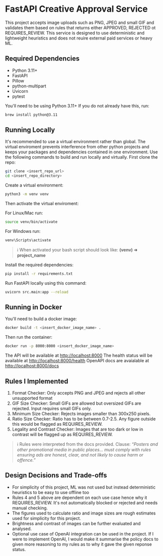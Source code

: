 # FastAPI Creative Approval Service 
This project accepts image uploads such as PNG, JPEG and small GIF and validates them based on rules that returns either APPROVED, REJECTED ot REQUIRES_REVIEW.
This service is designed to use deterministic and lightweight heuristics and does not reuire external paid services or heavy ML.

## Required Dependencies 
* Python 3.11+
* FastAPI
* Pillow
* python-multipart
* Uvicorn
* pytest


You'll need to be using Python 3.11+
If you do not already have this, run:
  ```bash
brew install python@3.11
```

## Running Locally
It's recommended to use a virtual environment rather than global. The virtual enviroment prevents interference from other python projects and keeps your packages and dependencies contained in one environment.
Use the following commands to build and run locally and virtually.
 First clone the repo:
  ```bash
git clone <insert_repo_url>
cd <insert_repo_directory>
```
Create a virtual environment:
  ```bash
python3 -m venv venv
```
Then activate the virtual enviroment:

For Linux/Mac run:
  ```bash
source venv/bin/activate
```
For Windows run:
  ```bash
venv\Scripts\activate
```
> ℹ️ When activated your bash script should look like: **(venv) ➜ project_name**

Install the required dependencies:
  ```bash
pip install -r requirements.txt
```
Run FastAPI locally using this command:
  ```bash
uvicorn src.main:app --reload
```

## Running in Docker
You'll need to build a docker image:
  ```bash
docker build -t <insert_docker_image_name> .
```
Then run the container:
  ```bash
docker run -p 8000:8000 <insert_docker_image_name>
```
The API will be available at <http://localhost:8000> 
The health status will be available at <http://localhost:8000/health>
OpenAPI docs are avaialable at <http://localhost:8000/docs>

## Rules I Implemented
1. Format Checker: Only accepts PNG and JPEG and rejects all other unsupported format
2. GIF Size Checker: Small GIFs are allowed but oversized GIFs are rejected. Input requires small GIFs only.
3. Minimum Size Checker: Rejects images smaller than 300x250 pixels.
4. Ratio Size Checker: Ratio has to be between 0.7-2.5. Any figure outside this would be flagged as REQUIRES_REVIEW.
5. Legality and Contrast Checker: Images that are too dark or low in contrast will be flagged up as REQUIRES_REVIEW.

> ℹ️ Rules were interpreted from the docs provided. Clause: *“Posters and other promotional media in public places… must comply with rules ensuring ads are honest, clear, and not likely to cause harm or offence.”*

## Design Decisions and Trade-offs
* For simplicity of this project, ML was not used but instead deterministic heuristics to be easy to use offline too
* Rules 4 and 5 above are dependent on each use case hence why it REQUIRES_REVIEW. It's not automatically blocked or rejected and needs manual checking.
* The figures used to calculate ratio and image sizes are rough estimates used for simplicity for this project.
* Brightness and contrast of images can be further evaluated and analysed.
* Optional use case of OpenAI integration can be used in the project. If I were to implement OpenAI, I would make it summarise the policy docs to given more reasoning to my rules as to why it gave the given reponse status.












